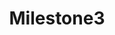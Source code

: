 ---
title: "Milestone3"
class: "milestone"
current : true
weight: 3
text: "Pioneer 1: V3 Network Beta"
---
